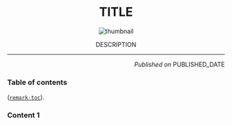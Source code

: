 [title]:# (Title)
[description]:# (Description)
[thumbnail]:# (images/tutorials/thumbnail.png)
[published]:# (2022-01-01)

<!-- DO NOT CHANGE UNDER -->
<div align="center">
    <h1>TITLE</h1>
    <img src="../THUMBNAIL" alt="thumbnail"/>
    <p>DESCRIPTION</p>
</div>

***

<div align="end">
    <i>Published on</i> PUBLISHED_DATE
</div>

### Table of contents

([`remark-toc`](https://github.com/remarkjs/remark-toc)).

<!-- DO NOT CHANGE ABOVE -->
### Content 1